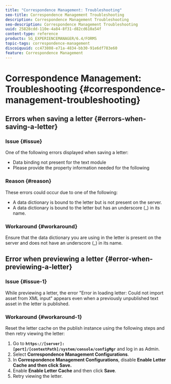 ```yaml
---
title: "Correspondence Management: Troubleshooting"
seo-title: Correspondence Management Troubleshooting
description: Correspondence Management Troubleshooting
seo-description: Correspondence Management Troubleshooting
uuid: 25828cdd-110e-4a84-8f31-d82cd610a54f
content-type: reference
products: SG_EXPERIENCEMANAGER/6.4/FORMS
topic-tags: correspondence-management
discoiquuid: cc473808-e71a-4834-bb30-91e6df783e60
feature: Correspondence Management
---
```


# Correspondence Management: Troubleshooting {#correspondence-management-troubleshooting}

## Errors when saving a letter {#errors-when-saving-a-letter}

### Issue {#issue}

One of the following errors displayed when saving a letter:

* Data binding not present for the text module
* Please provide the property information needed for the following

### Reason {#reason}

These errors could occur due to one of the following:

* A data dictionary is bound to the letter but is not present on the server. 
* A data dictionary is bound to the letter but has an underscore (_) in its name.

### Workaround {#workaround}

Ensure that the data dictionary you are using in the letter is present on the server and does not have an underscore (_) in its name.

## Error when previewing a letter {#error-when-previewing-a-letter}

### Issue {#issue-1}

While previewing a letter, the error "Error in loading letter: Could not import asset from XML input" appears even when a previously unpublished text asset in the letter is published.

### Workaround {#workaround-1}

Reset the letter cache on the publish instance using the following steps and then retry viewing the letter:

1. Go to **`https://[server]:[port]/[contextPath]/system/console/configMgr`** and log in as Admin.
1. Select **Correspondence Management Configurations**.
1. In **Correspondence Management Configurations**, disable **Enable Letter Cache **and then click** Save.**
1. Enable **Enable Letter Cache** and then click **Save**.
1. Retry viewing the letter.

